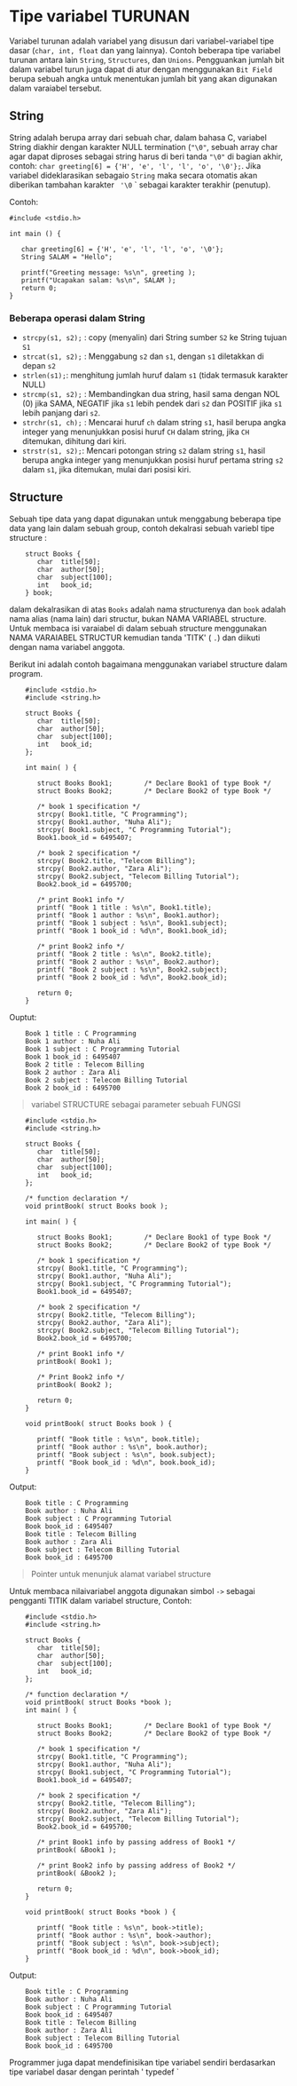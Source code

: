 # Tipe variabel TURUNAN 

Variabel turunan adalah variabel yang disusun dari variabel-variabel tipe dasar (` char, int, float ` dan yang lainnya). Contoh beberapa tipe variabel turunan antara lain  ` String `, ` Structures `, dan ` Unions `. Pengguankan jumlah bit dalam variabel turun juga dapat di atur dengan menggunakan ` Bit Field ` berupa sebuah angka untuk menentukan jumlah bit yang akan digunakan dalam varaiabel tersebut.


## String

String adalah berupa array dari sebuah char, dalam bahasa C, variabel String diakhir dengan karakter NULL termination (` "\0" `, sebuah array char agar dapat diproses sebagai string harus di beri tanda ` "\0" ` di bagian akhir, contoh: ` char greeting[6] = {'H', 'e', 'l', 'l', 'o', '\0'}; `. Jika variabel dideklarasikan sebagaio ` String ` maka secara otomatis akan diberikan tambahan karakter ` '\0` ` sebagai karakter terakhir (penutup).

Contoh: 

    #include <stdio.h>
    
    int main () {
    
       char greeting[6] = {'H', 'e', 'l', 'l', 'o', '\0'};
       String SALAM = "Hello";
       
       printf("Greeting message: %s\n", greeting );
       printf("Ucapakan salam: %s\n", SALAM );
       return 0;
    }

### Beberapa operasi dalam String

* ` strcpy(s1, s2); ` : copy (menyalin) dari String sumber ` S2 ` ke String tujuan ` S1 `
* ` strcat(s1, s2); ` : Menggabung ` s2 ` dan ` s1 `, dengan ` s1 ` diletakkan di depan ` s2 `
* ` strlen(s1); `: menghitung jumlah huruf dalam ` s1 ` (tidak termasuk karakter NULL)
* ` strcmp(s1, s2); ` : Membandingkan dua string, hasil sama dengan NOL (0) jika SAMA, NEGATIF jika `s1` lebih pendek dari `s2` dan POSITIF jika `s1` lebih panjang dari ` s2 `.
* ` strchr(s1, ch); ` : Mencarai huruf ` ch ` dalam string ` s1 `, hasil berupa angka integer yang menunjukkan posisi huruf ` CH ` dalam string, jika ` CH ` ditemukan, dihitung dari kiri.
* ` strstr(s1, s2); `: Mencari potongan string ` s2 ` dalam string ` s1 `, hasil berupa angka integer yang menunjukkan  posisi huruf pertama string ` s2 ` dalam ` s1 `, jika ditemukan, mulai dari posisi kiri.



## Structure 

Sebuah tipe data yang dapat digunakan untuk menggabung beberapa tipe data yang lain dalam sebuah group, contoh dekalrasi sebuah variebl tipe structure :

        struct Books {
           char  title[50];
           char  author[50];
           char  subject[100];
           int   book_id;
        } book; 

dalam dekalrasikan di atas ` Books ` adalah nama structurenya dan ` book ` adalah nama alias (nama lain) dari structur, bukan NAMA VARIABEL structure. Untuk membaca isi varaiabel di dalam sebuah structure menggunakan NAMA VARAIABEL STRUCTUR kemudian tanda 'TITK' ( ` . `) dan diikuti dengan nama variabel anggota.

Berikut ini adalah contoh bagaimana menggunakan variabel structure dalam program. 

        #include <stdio.h>
        #include <string.h>
         
        struct Books {
           char  title[50];
           char  author[50];
           char  subject[100];
           int   book_id;
        };
         
        int main( ) {
        
           struct Books Book1;        /* Declare Book1 of type Book */
           struct Books Book2;        /* Declare Book2 of type Book */
         
           /* book 1 specification */
           strcpy( Book1.title, "C Programming");
           strcpy( Book1.author, "Nuha Ali"); 
           strcpy( Book1.subject, "C Programming Tutorial");
           Book1.book_id = 6495407;
        
           /* book 2 specification */
           strcpy( Book2.title, "Telecom Billing");
           strcpy( Book2.author, "Zara Ali");
           strcpy( Book2.subject, "Telecom Billing Tutorial");
           Book2.book_id = 6495700;
         
           /* print Book1 info */
           printf( "Book 1 title : %s\n", Book1.title);
           printf( "Book 1 author : %s\n", Book1.author);
           printf( "Book 1 subject : %s\n", Book1.subject);
           printf( "Book 1 book_id : %d\n", Book1.book_id);
        
           /* print Book2 info */
           printf( "Book 2 title : %s\n", Book2.title);
           printf( "Book 2 author : %s\n", Book2.author);
           printf( "Book 2 subject : %s\n", Book2.subject);
           printf( "Book 2 book_id : %d\n", Book2.book_id);
        
           return 0;
        }

Ouptut:

        Book 1 title : C Programming
        Book 1 author : Nuha Ali
        Book 1 subject : C Programming Tutorial
        Book 1 book_id : 6495407
        Book 2 title : Telecom Billing
        Book 2 author : Zara Ali
        Book 2 subject : Telecom Billing Tutorial
        Book 2 book_id : 6495700

> variabel STRUCTURE sebagai parameter sebuah FUNGSI 

        #include <stdio.h>
        #include <string.h>
         
        struct Books {
           char  title[50];
           char  author[50];
           char  subject[100];
           int   book_id;
        };
        
        /* function declaration */
        void printBook( struct Books book );
        
        int main( ) {
        
           struct Books Book1;        /* Declare Book1 of type Book */
           struct Books Book2;        /* Declare Book2 of type Book */
         
           /* book 1 specification */
           strcpy( Book1.title, "C Programming");
           strcpy( Book1.author, "Nuha Ali"); 
           strcpy( Book1.subject, "C Programming Tutorial");
           Book1.book_id = 6495407;
        
           /* book 2 specification */
           strcpy( Book2.title, "Telecom Billing");
           strcpy( Book2.author, "Zara Ali");
           strcpy( Book2.subject, "Telecom Billing Tutorial");
           Book2.book_id = 6495700;
         
           /* print Book1 info */
           printBook( Book1 );
        
           /* Print Book2 info */
           printBook( Book2 );
        
           return 0;
        }
        
        void printBook( struct Books book ) {
        
           printf( "Book title : %s\n", book.title);
           printf( "Book author : %s\n", book.author);
           printf( "Book subject : %s\n", book.subject);
           printf( "Book book_id : %d\n", book.book_id);
        }

Output:

        Book title : C Programming
        Book author : Nuha Ali
        Book subject : C Programming Tutorial
        Book book_id : 6495407
        Book title : Telecom Billing
        Book author : Zara Ali
        Book subject : Telecom Billing Tutorial
        Book book_id : 6495700

> Pointer untuk menunjuk alamat variabel structure

Untuk membaca nilaivariabel anggota digunakan simbol   ` -> ` sebagai pengganti TITIK dalam variabel structure, Contoh:


        #include <stdio.h>
        #include <string.h>
         
        struct Books {
           char  title[50];
           char  author[50];
           char  subject[100];
           int   book_id;
        };
        
        /* function declaration */
        void printBook( struct Books *book );
        int main( ) {
        
           struct Books Book1;        /* Declare Book1 of type Book */
           struct Books Book2;        /* Declare Book2 of type Book */
         
           /* book 1 specification */
           strcpy( Book1.title, "C Programming");
           strcpy( Book1.author, "Nuha Ali"); 
           strcpy( Book1.subject, "C Programming Tutorial");
           Book1.book_id = 6495407;
        
           /* book 2 specification */
           strcpy( Book2.title, "Telecom Billing");
           strcpy( Book2.author, "Zara Ali");
           strcpy( Book2.subject, "Telecom Billing Tutorial");
           Book2.book_id = 6495700;
         
           /* print Book1 info by passing address of Book1 */
           printBook( &Book1 );
        
           /* print Book2 info by passing address of Book2 */
           printBook( &Book2 );
        
           return 0;
        }
        
        void printBook( struct Books *book ) {
        
           printf( "Book title : %s\n", book->title);
           printf( "Book author : %s\n", book->author);
           printf( "Book subject : %s\n", book->subject);
           printf( "Book book_id : %d\n", book->book_id);
        }

Output:

        Book title : C Programming
        Book author : Nuha Ali
        Book subject : C Programming Tutorial
        Book book_id : 6495407
        Book title : Telecom Billing
        Book author : Zara Ali
        Book subject : Telecom Billing Tutorial
        Book book_id : 6495700



Programmer juga dapat mendefinisikan tipe variabel sendiri berdasarkan tipe variabel dasar dengan perintah ' typedef `



